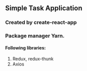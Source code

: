 ## Simple Task Application

### Created by create-react-app

### Package manager Yarn.

#### Following libraries:
1. Redux, redux-thunk
2. Axios
